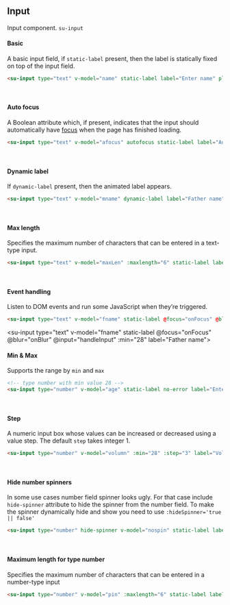 
## Input
Input component. `su-input`

#### Basic

A basic input field, if `static-label` present, then the label is statically fixed on top of the input field.
```html
<su-input type="text" v-model="name" static-label label="Enter name" placeholder="Enter your name"></su-input>
```

<su-input type="text" v-model="name" static-label label="Enter name" placeholder="Enter your name"></su-input>
<br>

#### Auto focus

A Boolean attribute which, if present, indicates that the input should automatically have [focus](https://developer.mozilla.org/en-US/docs/Web/HTML/Element/input#autofocus) when the page has finished loading.

```html
<su-input type="text" v-model="afocus" autofocus static-label label="Auto focus"></su-input>
```

<su-input type="text" v-model="afocus" autofocus static-label label="Auto focus"></su-input>
<br>

#### Dynamic label

If `dynamic-label` present, then the animated label appears.

```html
<su-input type="text" v-model="mname" dynamic-label label="Father name" placeholder="Father name"></su-input>
```
<su-input type="text" v-model="mname" dynamic-label label="Father name" placeholder="Father name"></su-input>
<br>

#### Max length

Specifies the maximum number of characters that can be entered in a text-type input.

```html
<su-input type="text" v-model="maxLen" :maxlength="6" static-label label="Auto focus"></su-input>
```

<su-input type="text" v-model="maxLen" :maxlength="6" static-label label="Maximum length"></su-input>
<br>

#### Event handling

Listen to DOM events and run some JavaScript when they’re triggered.

```html
<su-input type="text" v-model="fname" static-label @focus="onFocus" @blur="onBlur" @input="handleInput" :min="28" label="Father name"></su-input>
```

<!-- adding input events -->
<su-input type="text" v-model="fname" static-label @focus="onFocus" @blur="onBlur" @input="handleInput" :min="28" label="Father name"></su-input>
<br>

#### Min & Max

Supports the range by `min` and `max`
```html
<!-- type number with min value 28 -->
<su-input type="number" v-model="age" static-label no-error label="Enter age" :min="28"></su-input>
```

<su-input type="number" v-model="age" static-label no-error :min="28" label="Age"></su-input>
<br>

#### Step

A numeric input box whose values can be increased or decreased using a value step. The default `step` takes integer 1.

```html
<su-input type="number" v-model="volumn" :min="28" :step="3" label="Volume"></su-input>
```

<su-input type="number" v-model="volumn" static-label :min="28" :step="3" label="Volume"></su-input>
<br>

#### Hide number spinners

In some use cases number field spinner looks ugly. For that case include `hide-spinner` attribute to hide the spinner from the number field. To make the spinner dynamically hide and show you need to use `:hideSpinner='true || false'`
```html
<su-input type="number" hide-spinner v-model="nospin" static-label label="Enter age"></su-input>
```

<su-input type="number" hide-spinner v-model="nospin" static-label label="Enter age"></su-input>
<br>

#### Maximum length for type number

Specifies the maximum number of characters that can be entered in a number-type input

```html
<su-input type="number" v-model="pin" :maxlength="6" static-label label="PIN"></su-input>
```

<su-input type="number" v-model="pin" :maxlength="6" static-label label="PIN"></su-input>
<br>


<script>
import Vue from 'vue'
export default {
	data () {
		return {
			name: 'Bob',
			age: 30,
			fname: '',
			mname: '',
			afocus: '',
			maxLen: 'WX9090',
			volumn: 28,
			username: '',
			nospin: 0,
			pin: 123456
		}
	},
	methods: {
		onFocus: function () {
			console.log('on focus')
		},
		onBlur: function () {
			console.log('on blur')
		},
		handleInput: function ($event) {
			console.log('handleInput', $event)
		}
	}
}
</script>
